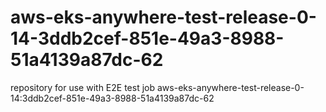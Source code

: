 # aws-eks-anywhere-test-release-0-14-3ddb2cef-851e-49a3-8988-51a4139a87dc-62
repository for use with E2E test job aws-eks-anywhere-test-release-0-14:3ddb2cef-851e-49a3-8988-51a4139a87dc-62
